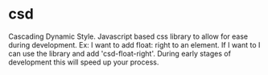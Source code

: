 # csd
Cascading Dynamic Style. Javascript based css library to allow for ease during development. Ex: I want to add float: right to an element. If I want to I can use the library and add 'csd-float-right'. During early stages of development this will speed up your process.
